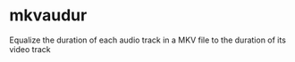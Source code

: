 # mkvaudur
Equalize the duration of each audio track in a MKV file to the duration of its video track
